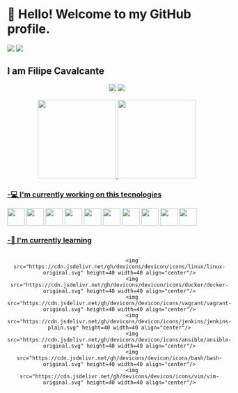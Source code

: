 <!-- ### Hi there 👋

<!--
**lipscheech/lipscheech** is a ✨ _special_ ✨ repository because its `README.md` (this file) appears on your GitHub profile.

Here are some ideas to get you started:

- 🔭 I’m currently working on ...
- 🌱 I’m currently learning ...
- 👯 I’m looking to collaborate on ...
- 🤔 I’m looking for help with ...
- 💬 Ask me about ...
- 📫 How to reach me: ...
- 😄 Pronouns: ...
- ⚡ Fun fact: ...
-->

# 👋 Hello! Welcome to my GitHub profile.

<div>
  <img src="https://komarev.com/ghpvc/?username=lipscheech&color=green"/>
  <img src="https://badges.pufler.dev/commits/yearly/lipscheech"/>
</div>

## I am Filipe Cavalcante


  <div align="center">
    <a href="https://www.linkedin.com/in/lipscheech/" target="_blank"><img src="https://img.shields.io/badge/-LinkedIn-%230077B5?style=for-the-badge&logo=linkedin&logoColor=white" target="_blank"></a> 
    <a href="mailto:cavalcante.filipe97@gmail.com"><img src="https://img.shields.io/badge/-Gmail-%23333?style=for-the-badge&logo=gmail&logoColor=white" target="_blank"></a>
  </div>
&nbsp;
<div align="center">
  <a href="https://github.com/lipscheech">
<!--   <img height="180em" src="https://github-readme-stats.vercel.app/api?username=s7Thiago&show_icons=true&theme=blue-green&include_all_commits=true&count_private=true"/> -->
  <img height="180em" src="https://github-readme-streak-stats.herokuapp.com/?user=lipscheech&theme=blue-green"/>
  <img height="180em" src="https://github-readme-stats.vercel.app/api/top-langs/?username=lipscheech&layout=compact&langs_count=7&theme=blue-green"/>
</div>

### -💻 I'm currently working on this tecnologies
  <div align="center" style="display: inline-block">
            <img src="https://cdn.jsdelivr.net/gh/devicons/devicon/icons/java/java-original.svg" height=40 width=40 align="center" />
            <img src="https://cdn.jsdelivr.net/gh/devicons/devicon/icons/spring/spring-original.svg" height=40 width=40 align="center" />
            <img src="https://cdn.jsdelivr.net/gh/devicons/devicon/icons/angularjs/angularjs-original.svg" height=40 width=40 align="center" />
            <img src="https://cdn.jsdelivr.net/gh/devicons/devicon/icons/javascript/javascript-plain.svg" height=40 width=40 align="center" />
            <img src="https://cdn.jsdelivr.net/gh/devicons/devicon/icons/typescript/typescript-plain.svg" height=40 width=40 align="center" />
            <img src="https://cdn.jsdelivr.net/gh/devicons/devicon/icons/bootstrap/bootstrap-original.svg" height=40 width=40 align="center" />
            <img src="https://cdn.jsdelivr.net/gh/devicons/devicon/icons/html5/html5-plain-wordmark.svg" height=40 width=40 align="center" />
            <img src="https://cdn.jsdelivr.net/gh/devicons/devicon/icons/css3/css3-plain-wordmark.svg" height=40 width=40 align="center" />
            <img src="https://cdn.jsdelivr.net/gh/devicons/devicon/icons/sass/sass-original.svg" height=40 width=40 align="center"/>
            <img src="https://cdn.jsdelivr.net/gh/devicons/devicon/icons/gitlab/gitlab-original.svg" height=40 width=40 align="center" />
          
  </div>
  
  
 ### -📖 I'm currently learning

  <div align="center" style="display: inline-block">
    
            <img src="https://cdn.jsdelivr.net/gh/devicons/devicon/icons/linux/linux-original.svg" height=40 width=40 align="center"/>
            <img src="https://cdn.jsdelivr.net/gh/devicons/devicon/icons/docker/docker-original.svg" height=40 width=40 align="center"/>
            <img src="https://cdn.jsdelivr.net/gh/devicons/devicon/icons/vagrant/vagrant-original.svg" height=40 width=40 align="center"/>
            <img src="https://cdn.jsdelivr.net/gh/devicons/devicon/icons/jenkins/jenkins-plain.svg" height=40 width=40 align="center"/>
            <img src="https://cdn.jsdelivr.net/gh/devicons/devicon/icons/ansible/ansible-original.svg" height=40 width=40 align="center"/>
            <img src="https://cdn.jsdelivr.net/gh/devicons/devicon/icons/bash/bash-original.svg" height=40 width=40 align="center"/>
            <img src="https://cdn.jsdelivr.net/gh/devicons/devicon/icons/vim/vim-original.svg" height=40 width=40 align="center"/>
  </div>
